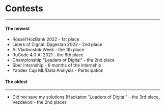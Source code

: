 # Contests

--- 
#### The newest
* Rossel'HozBank 2022 - 1st place
* Liders of Digital. Dagestan 2022 - 2nd place
* AI Vladivostok Week - the 1th place
* RuCode 4.0 AI 2021 - the 6th place
* Championship "Leaders of Digital" - the 2nd place
* Sber Internship - 6 months of the internship
* Yandex Cup ML/Data Analysis - Participation
#### The oldest
--- 

* Did not save my solutions (Hackaton "Leaders of Digital" - the 3rd place, Vezdekod - the 2nd place)
